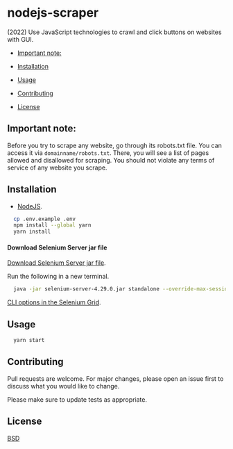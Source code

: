 # nodejs-scraper

(2022) Use JavaScript technologies to crawl and click buttons on websites with GUI.

* [Important note:](#note)

* [Installation](#installation)

* [Usage](#usage)

* [Contributing](#contributing)

* [License](#license)

## Important note: <a name="note"></a>

Before you try to scrape any website, go through its robots.txt file. You can access it via `domainname/robots.txt`. There, you will see a list of pages allowed and disallowed for scraping. You should not violate any terms of service of any website you scrape.

## Installation

* [NodeJS](https://nodejs.org/en).

```bash
  cp .env.example .env
  npm install --global yarn
  yarn install
```

#### Download Selenium Server jar file

[Download Selenium Server jar file](https://www.selenium.dev/documentation/grid/getting_started/).

Run the following in a new terminal.

```bash
  java -jar selenium-server-4.29.0.jar standalone --override-max-sessions true --max-sessions 10
```

[CLI options in the Selenium Grid](https://www.selenium.dev/documentation/grid/configuration/cli_options/).

## Usage

```bash
  yarn start
```

## Contributing
Pull requests are welcome. For major changes, please open an issue first to discuss what you would like to change.

Please make sure to update tests as appropriate.

## License
[BSD](https://opensource.org/licenses/BSD-3-Clause)


